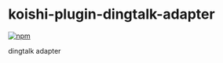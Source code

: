 # koishi-plugin-dingtalk-adapter

[![npm](https://img.shields.io/npm/v/koishi-plugin-dingtalk-adapter?style=flat-square)](https://www.npmjs.com/package/koishi-plugin-dingtalk-adapter)

dingtalk adapter
